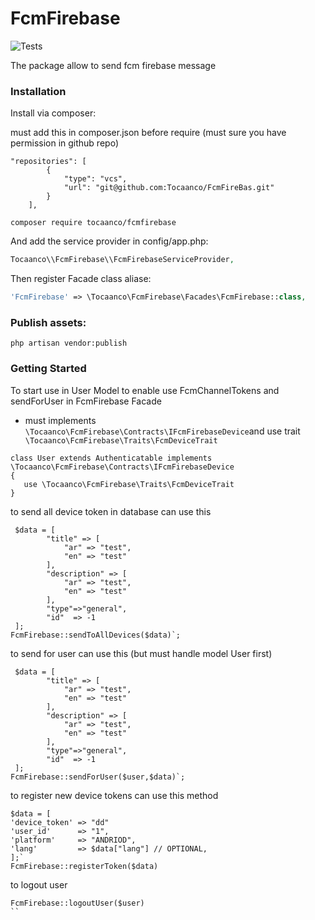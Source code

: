 # FcmFirebase 

![Tests](https://github.com/spatie/laravel-package-tools/workflows/Tests/badge.svg)

The package allow to send fcm firebase message

### Installation

Install via composer:

must add this in composer.json  before require (must sure you have permission in github repo)
```
"repositories": [
        {
            "type": "vcs",
            "url": "git@github.com:Tocaanco/FcmFireBas.git"
        }
    ],
```

```
composer require tocaanco/fcmfirebase
```

And add the service provider in config/app.php:

```php
Tocaanco\\FcmFirebase\\FcmFirebaseServiceProvider,
```

Then register Facade class aliase:

```php
'FcmFirebase' => \Tocaanco\FcmFirebase\Facades\FcmFirebase::class,
```

### Publish assets:

```
php artisan vendor:publish
```
### Getting Started

To start use in User Model to enable use FcmChannelTokens and sendForUser in FcmFirebase Facade 
-  must implements `\Tocaanco\FcmFirebase\Contracts\IFcmFirebaseDevice`and use trait `  \Tocaanco\FcmFirebase\Traits\FcmDeviceTrait`
```
class User extends Authenticatable implements  \Tocaanco\FcmFirebase\Contracts\IFcmFirebaseDevice
{
   use \Tocaanco\FcmFirebase\Traits\FcmDeviceTrait
}
```

to send all device token in database can use this
```
 $data = [
        "title" => [
            "ar" => "test",
            "en" => "test"
        ],
        "description" => [
            "ar" => "test",
            "en" => "test"
        ],
        "type"=>"general",
        "id"  => -1
 ];
FcmFirebase::sendToAllDevices($data)`;
```
to send  for user can use this (but must handle model User first)

```
 $data = [
        "title" => [
            "ar" => "test",
            "en" => "test"
        ],
        "description" => [
            "ar" => "test",
            "en" => "test"
        ],
        "type"=>"general",
        "id"  => -1
 ];
FcmFirebase::sendForUser($user,$data)`;
```

to register new device tokens can use this method

```
$data = [
'device_token' => "dd"
'user_id'      => "1",
'platform'     => "ANDRIOD",
'lang'         => $data["lang"] // OPTIONAL,
];`
FcmFirebase::registerToken($data)
```

to logout user

```
FcmFirebase::logoutUser($user)
``

